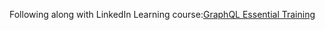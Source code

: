 Following along with LinkedIn Learning course:[GraphQL Essential Training](https://www.linkedin.com/learning/graphql-essential-training-14933112/)
